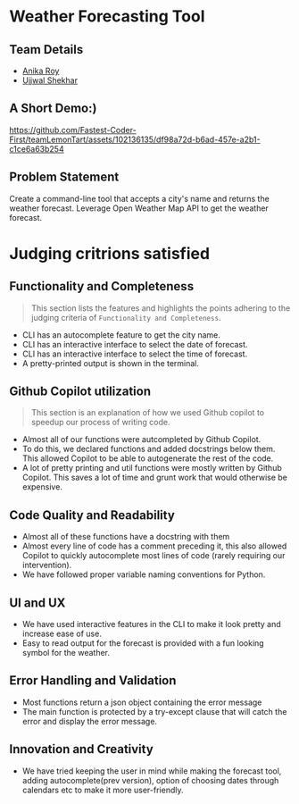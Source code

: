 # Weather Forecasting Tool
## Team Details
- [Anika Roy](https://www.linkedin.com/in/anika-roy-210379223/)
- [Ujjwal Shekhar](https://www.linkedin.com/in/ujjwal-shekhar-iiith/)

## A Short Demo:)

https://github.com/Fastest-Coder-First/teamLemonTart/assets/102136135/df98a72d-b6ad-457e-a2b1-c1ce6a63b254


## Problem Statement
Create a command-line tool that accepts a city's name and returns the weather forecast. Leverage Open Weather Map API to get the weather forecast.

# Judging critrions satisfied
## Functionality and Completeness
> This section lists the features and highlights the points adhering to the judging criteria of `Functionality and Completeness`.

- CLI has an autocomplete feature to get the city name.
- CLI has an interactive interface to select the date of forecast.
- CLI has an interactive interface to select the time of forecast.
- A pretty-printed output is shown in the terminal.

## Github Copilot utilization
> This section is an explanation of how we used Github copilot to speedup our process of writing code.

- Almost all of our functions were autcompleted by Github Copilot.
- To do this, we declared functions and added docstrings below them. This allowed Copilot to be able to autogenerate the rest of the code.
- A lot of pretty printing and util functions were mostly written by Github Copilot. This saves a lot of time and grunt work that would otherwise be expensive.

## Code Quality and Readability
- Almost all of these functions have a docstring with them
- Almost every line of code has a comment preceding it, this also allowed Copilot to quickly autocomplete most lines of code (rarely requiring our intervention).
- We have followed proper variable naming conventions for Python.

## UI and UX
- We have used interactive features in the CLI to make it look pretty and increase ease of use.
- Easy to read output for the forecast is provided with a fun looking symbol for the weather.

## Error Handling and Validation
- Most functions return a json object containing the error message
- The main function is protected by a try-except clause that will catch the error and display the error message.

## Innovation and Creativity
- We have tried keeping the user in mind while making the forecast tool, adding autocomplete(prev version), option of choosing dates through calendars etc to make it more user-friendly. 
